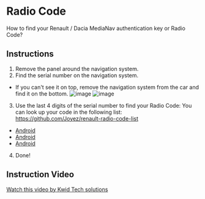 # Radio Code
How to find your Renault / Dacia MediaNav authentication key or Radio Code?

## Instructions
1. Remove the panel around the navigation system.
2. Find the serial number on the navigation system.
- If you can't see it on top, remove the navigation system from the car and find it on the bottom.
![image](https://github.com/m-a-x-s-e-e-l-i-g/MediaNav-to-Evolution-Upgrade/assets/7907436/39ae6560-be1c-4cf2-8319-e397fc981141)
![image](https://github.com/m-a-x-s-e-e-l-i-g/MediaNav-to-Evolution-Upgrade/assets/7907436/ec148b45-b936-431d-b88c-e0df20e9f663)

3. Use the last 4 digits of the serial number to find your Radio Code:
You can look up your code in the following list: https://github.com/Joyez/renault-radio-code-list
- [Android](https://play.google.com/store/apps/details?id=rechardev.com.radiocodegenerator)
- [Android](https://play.google.com/store/apps/details?id=ro.floresco.rcg)
- [Android](https://play.google.com/store/apps/details?id=com.nigmatech.radiocodegeneratorforrenault)
4. Done!

## Instruction Video
[Watch this video by Kwid Tech solutions](https://www.youtube.com/watch?v=xUY4Z5MEy6Y)
